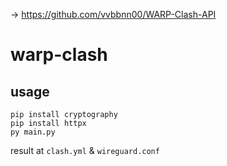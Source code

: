 ->  https://github.com/vvbbnn00/WARP-Clash-API

# warp-clash

## usage

```
pip install cryptography
pip install httpx
py main.py
```
result at `clash.yml` & `wireguard.conf`

